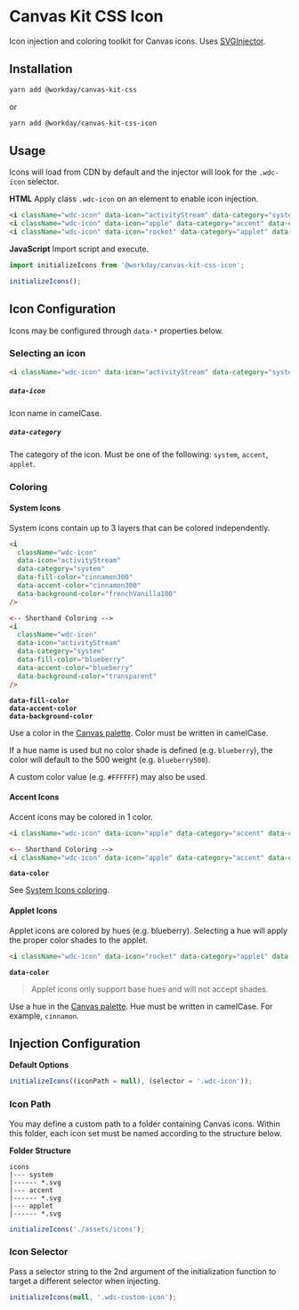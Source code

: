 # Canvas Kit CSS Icon

Icon injection and coloring toolkit for Canvas icons. Uses
[SVGInjector](https://github.com/iconic/SVGInjector).

## Installation

```sh
yarn add @workday/canvas-kit-css
```

or

```sh
yarn add @workday/canvas-kit-css-icon
```

## Usage

Icons will load from CDN by default and the injector will look for the `.wdc-icon` selector.

**HTML** Apply class `.wdc-icon` on an element to enable icon injection.

```html
<i className="wdc-icon" data-icon="activityStream" data-category="system" />
<i className="wdc-icon" data-icon="apple" data-category="accent" data-color="chiliMango" />
<i className="wdc-icon" data-icon="rocket" data-category="applet" data-hue="cinnamon" />
```

**JavaScript** Import script and execute.

```js
import initializeIcons from '@workday/canvas-kit-css-icon';

initializeIcons();
```

## Icon Configuration

Icons may be configured through `data-*` properties below.

### Selecting an icon

```html
<i className="wdc-icon" data-icon="activityStream" data-category="system" />
```

##### `data-icon`

Icon name in camelCase.

##### `data-category`

The category of the icon. Must be one of the following: `system`, `accent`, `applet`.

### Coloring

#### System Icons

System icons contain up to 3 layers that can be colored independently.

```html
<i
  className="wdc-icon"
  data-icon="activityStream"
  data-category="system"
  data-fill-color="cinnamon300"
  data-accent-color="cinnamon300"
  data-background-color="frenchVanilla100"
/>

<-- Shorthand Coloring -->
<i
  className="wdc-icon"
  data-icon="activityStream"
  data-category="system"
  data-fill-color="blueberry"
  data-accent-color="blueberry"
  data-background-color="transparent"
/>
```

**`data-fill-color`  
`data-accent-color`  
`data-background-color`**

Use a color in the [Canvas palette](https://design.workday.com/resources/colors). Color must be
written in camelCase.

If a hue name is used but no color shade is defined (e.g. `blueberry`), the color will default to
the 500 weight (e.g. `blueberry500`).

A custom color value (e.g. `#FFFFFF`) may also be used.

#### Accent Icons

Accent icons may be colored in 1 color.

```html
<i className="wdc-icon" data-icon="apple" data-category="accent" data-color="cinnamon300" />

<-- Shorthand Coloring -->
<i className="wdc-icon" data-icon="apple" data-category="accent" data-color="chiliMango" />
```

**`data-color`**

See [System Icons coloring](#system-icons).

#### Applet Icons

Applet icons are colored by hues (e.g. blueberry). Selecting a hue will apply the proper color
shades to the applet.

```html
<i className="wdc-icon" data-icon="rocket" data-category="applet" data-color="cinnamon" />
```

**`data-color`**

> Applet icons only support base hues and will not accept shades.

Use a hue in the [Canvas palette](https://design.workday.com/resources/colors). Hue must be written
in camelCase. For example, `cinnamon`.

## Injection Configuration

**Default Options**

```js
initializeIcons((iconPath = null), (selector = '.wdc-icon'));
```

### Icon Path

You may define a custom path to a folder containing Canvas icons. Within this folder, each icon set
must be named according to the structure below.

**Folder Structure**

```
icons
|--- system
|------ *.svg
|--- accent
|------ *.svg
|--- applet
|------ *.svg
```

```js
initializeIcons('./assets/icons');
```

### Icon Selector

Pass a selector string to the 2nd argument of the initialization function to target a different
selector when injecting.

```js
initializeIcons(null, '.wdc-custom-icon');
```
